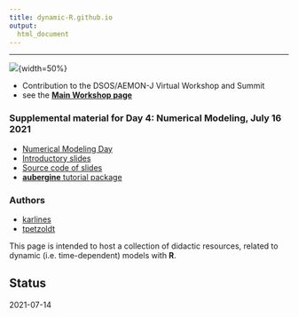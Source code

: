 ```yaml
---
title: dynamic-R.github.io
output:
  html_document
--- 
```


----

![](https://aquaticdatasciopensci.github.io/assets/dsos_banner_website.png){width=50%}


* Contribution to the DSOS/AEMON-J Virtual Workshop and Summit
* see the [**Main Workshop page**](https://aquaticdatasciopensci.github.io/)

### Supplemental material for Day 4: Numerical Modeling, July 16 2021



* [Numerical Modeling Day](https://aquaticdatasciopensci.github.io/day4-numericalmodeling/)
* [Introductory slides](https://dynamic-r.github.io/hacking-limnology/)
* [Source code of slides](https://github.com/dynamic-R/hacking-limnology)
* [**aubergine** tutorial package](https://github.com/dynamic-R/aubergine)
        

### Authors

* [karlines](https://github.com/karlines)
* [tpetzoldt](https://github.com/tpetzoldt)



This page is intended to host a collection of didactic resources, related to 
dynamic (i.e. time-dependent) models with **R**.


## Status

2021-07-14
